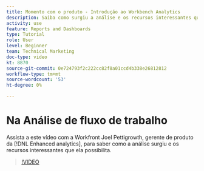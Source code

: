 ```yaml
---
title: Momento com o produto - Introdução ao Workbench Analytics
description: Saiba como surgiu a análise e os recursos interessantes que ela possibilita com Joel Pettigrowth, gerente de produto da [!DNL Enhanced analytics].
activity: use
feature: Reports and Dashboards
type: Tutorial
role: User
level: Beginner
team: Technical Marketing
doc-type: video
kt: 8870
source-git-commit: 0e724793f2c222cc82f8a01ccd4b338e26812812
workflow-type: tm+mt
source-wordcount: '53'
ht-degree: 0%

---
```


# Na Análise de fluxo de trabalho

Assista a este vídeo com a Workfront Joel Pettigrowth, gerente de produto da [!DNL Enhanced analytics], para saber como a análise surgiu e os recursos interessantes que ela possibilita.

>[!VIDEO](https://video.tv.adobe.com/v/335042/?quality=12&learn=on)
